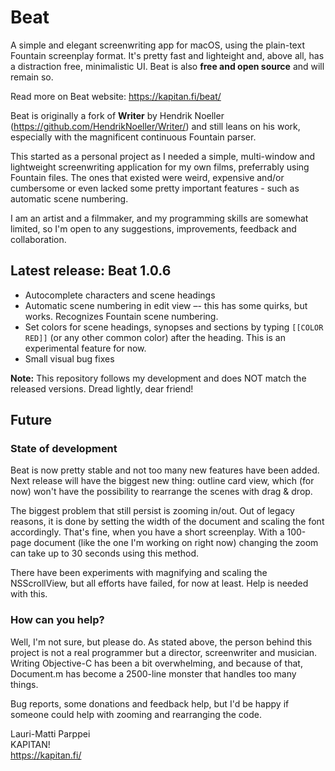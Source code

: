 # Beat

A simple and elegant screenwriting app for macOS, using the plain-text Fountain screenplay format. It's pretty fast and lighteight and, above all, has a distraction free, minimalistic UI. Beat is also **free and open source** and will remain so.

Read more on Beat website: https://kapitan.fi/beat/

Beat is originally a fork of **Writer** by Hendrik Noeller (https://github.com/HendrikNoeller/Writer/) and still leans on his work, especially with the magnificent continuous Fountain parser.

This started as a personal project as I needed a simple, multi-window and lightweight screenwriting application for my own films, preferrably using Fountain files. The ones that existed were weird, expensive and/or cumbersome or even lacked some pretty important features - such as automatic scene numbering.

I am an artist and a filmmaker, and my programming skills are somewhat limited, so I'm open to any suggestions, improvements, feedback and collaboration. 

## Latest release: Beat 1.0.6

* Autocomplete characters and scene headings
* Automatic scene numbering in edit view –- this has some quirks, but works. Recognizes Fountain scene numbering.
* Set colors for scene headings, synopses and sections by typing `[[COLOR RED]]` (or any other common color) after the heading. This is an experimental feature for now.
* Small visual bug fixes

**Note:** This repository follows my development and does NOT match the released versions. Dread lightly, dear friend!

## Future

### State of development

Beat is now pretty stable and not too many new features have been added. Next release will have the biggest new thing: outline card view, which (for now) won't have the possibility to rearrange the scenes with drag & drop.

The biggest problem that still persist is zooming in/out. Out of legacy reasons, it is done by setting the width of the document and scaling the font accordingly. That's fine, when you have a short screenplay. With a 100-page document (like the one I'm working on right now) changing the zoom can take up to 30 seconds using this method.

There have been experiments with magnifying and scaling the NSScrollView, but all efforts have failed, for now at least. Help is needed with this.

### How can you help?

Well, I'm not sure, but please do. As stated above, the person behind this project is not a real programmer but a director, screenwriter and musician. Writing Objective-C has been a bit overwhelming, and because of that, Document.m has become a 2500-line monster that handles too many things.

Bug reports, some donations and feedback help, but I'd be happy if someone could help with zooming and rearranging the code.


Lauri-Matti Parppei  
KAPITAN!  
https://kapitan.fi/